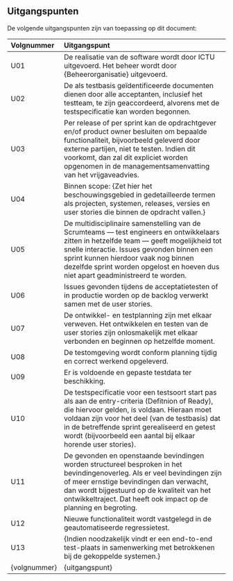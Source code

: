 ## Uitgangspunten

De volgende uitgangspunten zijn van toepassing op dit document:

| Volgnummer  | Uitgangspunt |
|:-----|:----|
| U01 | De realisatie van de software wordt door ICTU uitgevoerd. Het beheer wordt door {Beheerorganisatie} uitgevoerd. |
| U02 | De als testbasis geïdentificeerde documenten dienen door alle acceptanten, inclusief het testteam, te zijn geaccordeerd, alvorens met de testspecificatie kan worden begonnen. |
| U03 | Per release of per sprint kan de opdrachtgever en/of product owner besluiten om bepaalde functionaliteit, bijvoorbeeld geleverd door externe partijen, niet te testen. Indien dit voorkomt, dan zal dit expliciet worden opgenomen in de managementsamenvatting van het vrijgaveadvies. |
| U04 | Binnen scope: {Zet hier het beschouwingsgebied in gedetailleerde termen als projecten, systemen, releases, versies en user stories die binnen de opdracht vallen.} |
| U05 | De multidisciplinaire samenstelling van de Scrumteams — test engineers en ontwikkelaars zitten in hetzelfde team — geeft mogelijkheid tot snelle interactie. Issues gevonden binnen een sprint kunnen hierdoor vaak nog binnen dezelfde sprint worden opgelost en hoeven dus niet apart geadministreerd te worden. |
| U06 | Issues gevonden tijdens de acceptatietesten of in productie worden op de backlog verwerkt samen met de user stories. |
| U07 | De ontwikkel- en testplanning zijn met elkaar verweven. Het ontwikkelen en testen van de user stories zijn onlosmakelijk met elkaar verbonden en beginnen op hetzelfde moment. |
| U08 | De testomgeving wordt conform planning tijdig en correct werkend opgeleverd. |
| U09 | Er is voldoende en gepaste testdata ter beschikking. |
| U10 | De testspecificatie voor een testsoort start pas als aan de entry-criteria (Defitnion of Ready), die hiervoor gelden, is voldaan. Hieraan moet voldaan zijn voor het deel (van de testbasis) dat in de betreffende sprint gerealiseerd en getest wordt (bijvoorbeeld een aantal bij elkaar horende user stories). |
| U11 | De gevonden en openstaande bevindingen worden structureel besproken in het bevindingenoverleg. Als er veel bevindingen zijn of meer ernstige bevindingen dan verwacht, dan wordt bijgestuurd op de kwaliteit van het ontwikkeltraject. Dat heeft ook impact op de planning en begroting. |
| U12 | Nieuwe functionaliteit wordt vastgelegd in de geautomatiseerde regressietest. |
| U13 | {Indien noodzakelijk vindt er een end-to-end test-plaats in samenwerking met betrokkenen bij de gekoppelde systemen.} |
| {volgnummer} | {uitgangspunt} |
